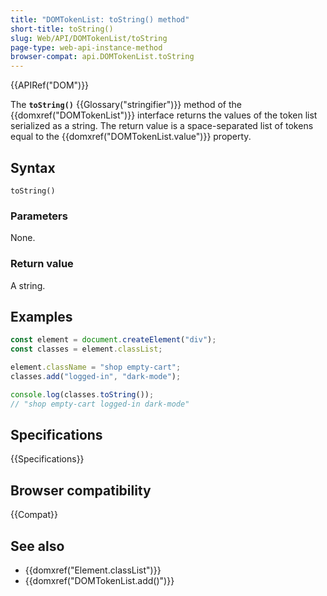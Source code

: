 ```yaml
---
title: "DOMTokenList: toString() method"
short-title: toString()
slug: Web/API/DOMTokenList/toString
page-type: web-api-instance-method
browser-compat: api.DOMTokenList.toString
---
```


{{APIRef("DOM")}}

The **`toString()`** {{Glossary("stringifier")}} method of the {{domxref("DOMTokenList")}} interface returns the values of the token list serialized as a string. The return value is a space-separated list of tokens equal to the {{domxref("DOMTokenList.value")}} property.

## Syntax

```js-nolint
toString()
```

### Parameters

None.

### Return value

A string.

## Examples

```js
const element = document.createElement("div");
const classes = element.classList;

element.className = "shop empty-cart";
classes.add("logged-in", "dark-mode");

console.log(classes.toString());
// "shop empty-cart logged-in dark-mode"
```

## Specifications

{{Specifications}}

## Browser compatibility

{{Compat}}

## See also

- {{domxref("Element.classList")}}
- {{domxref("DOMTokenList.add()")}}
